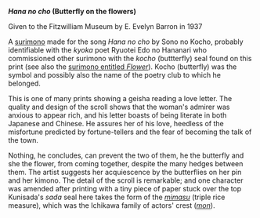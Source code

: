 **_Hana no cho_ (Butterfly on the flowers)**

Given to the Fitzwilliam Museum by E. Evelyn Barron in 1937

A [surimono](/context/textP) made for the song _Hana no cho_ by Sono no Kocho, probably identifiable with the _kyoka_ poet Ryuotei Edo no Hananari who commissioned other surimono with the _kocho_ (buttterfly) seal found on this print (see also the [surimono entitled _Flower_](KUN/kunp489.htm)). Kocho (butterfly) was the symbol and possibly also the name of the poetry club to which he belonged.

This is one of many prints showing a geisha reading a love letter. The quality and design of the scroll shows that the woman's admirer was anxious to appear rich, and his letter boasts of being literate in both Japanese and Chinese. He assures her of his love, heedless of the misfortune predicted by fortune-tellers and the fear of becoming the talk of the town.

Nothing, he concludes, can prevent the two of them, he the butterfly and she the flower, from coming together, despite the many hedges between them. The artist suggests her acquiescence by the butterflies on her pin and her kimono. The detail of the scroll is remarkable; and one character was amended after printing with a tiny piece of paper stuck over the top Kunisada's _sada_ seal here takes the form of the _[mimasu](/context/textD)_ (triple rice measure), which was the Ichikawa family of actors' crest (_[mon](/context/textD)_).

